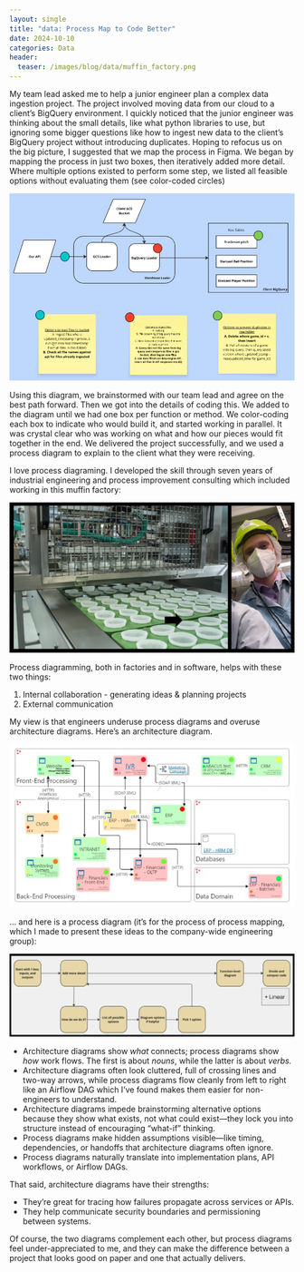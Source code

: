 ```yaml
---
layout: single
title: "data: Process Map to Code Better"
date: 2024-10-10
categories: Data
header:
  teaser: /images/blog/data/muffin_factory.png
---
```


My team lead asked me to help a junior engineer plan a complex data ingestion project. The project involved moving data from our cloud to a client’s BigQuery environment. I quickly noticed that the junior engineer was thinking about the small details, like what python libraries to use, but ignoring some bigger questions like how to ingest new data to the client’s BigQuery project without introducing duplicates. Hoping to refocus us on the big picture, I suggested that we map the process in Figma. We began by mapping the process in just two boxes, then iteratively added more detail. Where multiple options existed to perform some step, we listed all feasible options without evaluating them (see color-coded circles)

![photo](/images/blog/data/process_map_example.png)

Using this diagram, we brainstormed with our team lead and agree on the best path forward. Then we got into the details of coding this. We added to the diagram until we had one box per function or method. We color-coding each box to indicate who would build it, and started working in parallel. It was crystal clear who was working on what and how our pieces would fit together in the end. We delivered the project successfully, and we used a process diagram to explain to the client what they were receiving. 

I love process diagraming. I developed the skill through seven years of industrial engineering and process improvement consulting which included working in this muffin factory:

![photo](/images/blog/data/muffin_factory.png)

Process diagramming, both in factories and in software, helps with these two things:

1. Internal collaboration - generating ideas & planning projects
2. External communication

My view is that engineers underuse process diagrams and overuse architecture diagrams.
Here’s an architecture diagram.

![photo](/images/blog/data/architecture_diagram.png)

… and here is a process diagram (it’s for the process of process mapping, which I made to present these ideas to the company-wide engineering group):

![photo](/images/blog/data/process_map_to_process_map.png)

- Architecture diagrams show *what* connects; process diagrams show *how* work flows. The first is about *nouns*, while the latter is about *verbs.*
- Architecture diagrams often look cluttered, full of crossing lines and two-way arrows, while process diagrams flow cleanly from left to right like an Airflow DAG which I’ve found makes them easier for non-engineers to understand.
- Architecture diagrams impede brainstorming alternative options because they show what exists, not what could exist—they lock you into structure instead of encouraging “what-if” thinking.
- Process diagrams make hidden assumptions visible—like timing, dependencies, or handoffs that architecture diagrams often ignore.
- Process diagrams naturally translate into implementation plans, API workflows, or Airflow DAGs.

That said, architecture diagrams have their strengths:

- They’re great for tracing how failures propagate across services or APIs.
- They help communicate security boundaries and permissioning between systems.

Of course, the two diagrams complement each other, but process diagrams feel under-appreciated to me, and they can make the difference between a project that looks good on paper and one that actually delivers.